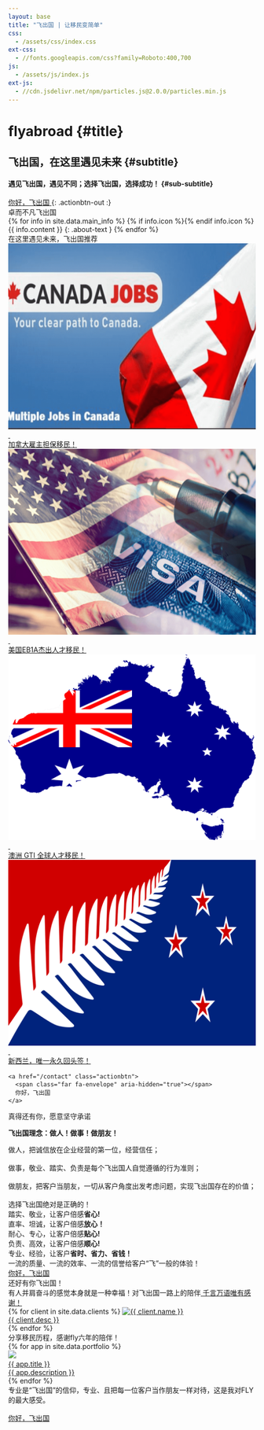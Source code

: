 ```yaml
---
layout: base
title: "飞出国 | 让移民变简单"
css:
  - /assets/css/index.css
ext-css:
  - //fonts.googleapis.com/css?family=Roboto:400,700
js:
  - /assets/js/index.js
ext-js:
  - //cdn.jsdelivr.net/npm/particles.js@2.0.0/particles.min.js
---
```


<div id="header" class="cut1" markdown="1">

<div id="header-inner" markdown="1">

# flyabroad {#title}

## 飞出国，在这里遇见未来 {#subtitle}

#### 遇见飞出国，遇见不同；选择飞出国，选择成功！ {#sub-subtitle}

<a href="/contact" class="actionbtn">
  <span class="far fa-envelope" aria-hidden="true"></span>
  你好，飞出国
</a>
{: .actionbtn-out :}

</div>

<div id="particles-js"></div>

</div>

<div id="main-sections">

<div class="cut-buffer"></div>

  <div id="aboutme-section-out" class="page-section grey-section cut2">
    <div id="aboutme-section">
      <div class="section-title">卓而不凡飞出国</div>
    <div id="aboutme-list" markdown="1">
  {% for info in site.data.main_info %}
  {% if info.icon %}<span class="about-icon fa-fw {{ info.icon }}" aria-hidden="true"></span>{% endif info.icon %}
  <span class="about-content">{{ info.content }}</span>
  {: .about-text }
  {% endfor %}
  </div>
    </div>
</div>

<div id="services-out" class="page-section cut1">
  <div id="services">
    <div class="section-title">在这里遇见未来，飞出国推荐</div>
    <div id="services-list">
      <div class="service">
        <a href="https://bbs.fcgvisa.com/tag/joboffer" target="_blank" ref="noopener">
          <img class="service-img" alt="加拿大雇主担保移民" src="/assets/img/flyabroad/ca_item.png" />
          <div>&nbsp;</div>
          <div class="service-text">加拿大雇主担保移民！</div>
        </a>
      </div>
      <div class="service">
        <a href="https://bbs.fcgvisa.com/c/usavisa/63" target="_blank" ref="noopener">
          <img class="service-img" alt="美国杰出人才移民" src="/assets/img/flyabroad/us_item.png" />
          <div>&nbsp;</div>
          <div class="service-text">美国EB1A杰出人才移民！</div>
        </a>
      </div>
      <div id="services-break"></div>
      <div class="service">
        <a href="https://bbs.fcgvisa.com/c/skillselect/gti/248" target="_blank" ref="noopener">
          <img class="service-img" alt="澳洲 GTI 全球人才移民" src="/assets/img/flyabroad/au_item.png" />
          <div>&nbsp;</div>
          <div class="service-text">澳洲 GTI 全球人才移民！</div>
        </a>
      </div>
      <div class="service">
        <a href="https://bbs.fcgvisa.com/c/nzvisa/13" target="_blank" ref="noopener">
          <img class="service-img" alt="新西兰留学及雇主担保移民" src="/assets/img/flyabroad/nz_item.png" />
          <div>&nbsp;</div>
          <div class="service-text">新西兰，唯一永久回头签！</div>
        </a>
      </div>
    </div>

    <a href="/contact" class="actionbtn">
      <span class="far fa-envelope" aria-hidden="true"></span>
      你好，飞出国
    </a>
  </div>
</div>

<div class="cut-buffer aboutus-buffer"></div>

<div id="aboutus-out" class="page-section grey-section cut2">
  <div id="aboutus">
    <div class="section-title">真得还有你，愿意坚守承诺</div>
    <div id="aboutus-text">
      <p><strong>飞出国理念：做人！做事！做朋友！</strong></p>
      做人，把诚信放在企业经营的第一位，经营信任；<br><br>
      做事，敬业、踏实、负责是每个飞出国人自觉遵循的行为准则；<br><br>
      做朋友，把客户当朋友，一切从客户角度出发考虑问题，实现飞出国存在的价值；<br><br>            
    </div>
  </div>
</div>

<div class="cut-buffer values-buffer"></div>

<div id="values-out" class="page-section cut2">
  <div id="values">
	  <div class="section-title">选择飞出国绝对是正确的！</div>
    <div id="values-text">
      踏实、敬业，让客户倍感<b>省心!</b> <br>   
      直率、坦诚，让客户倍感<b>放心！</b><br>
      耐心、专心，让客户倍感<b>贴心!</b> <br>
      负责、高效，让客户倍感<b>顺心!</b> <br>
      专业、经验，让客户<b>省时、省力、省钱！</b><br>
      一流的质量、一流的效率、一流的信誉给客户“飞”一般的体验！
    </div>
    <a href="/contact" class="actionbtn">
      你好，飞出国
    </a>
  </div>
</div>

<div id="clients-out" class="page-section cut1">
  <div id="clients">
    <div class="section-title">还好有你飞出国！</div>
    <div id="clients-subtitle">有人并肩奋斗的感觉本身就是一种幸福！对飞出国一路上的陪伴<a href="https://bbs.fcgvisa.com/c/meta/say/48" target="_blank" ref="noopener"> 千言万语唯有感谢！</a>
    </div>
    <div id="client-logos">
      {% for client in site.data.clients %}
        <a class="client-img" href="{{ client.url }}" title="{{ client.name }}" target="_blank" rel="noreferrer">
          <img alt="{{ client.name }}" src="/assets/img/logos/{{ client.img }}" />
          <div>{{ client.desc }}</div>
        </a>
      {% endfor %}
    </div>
  </div>
</div>

<div class="cut-buffer portfolio-buffer"></div>

<div id="portfolio-out" class="page-section grey-section">
  <div id="portfolio">
    <div class="section-title">
      分享移民历程，感谢fly六年的陪伴！
    </div>
    <div id="shinyapps-big">
      {% for app in site.data.portfolio %}
	    <div class="shinyapp">
          <a class="applink" href="{{ app.url }}" target="_blank" rel="noopener">
            <img class="appimg" src="/assets/img/screenshots/{{ app.img }}" />
            <div class="apptitle">{{ app.title }}</div>
            <div class="appdesc">{{ app.description }}</div>
          </a>
        </div>
	  {% endfor %}
    </div>
  </div>
</div>

<div id="cta-out" class="page-section">
  <div id="cta">
    <div class="section-title">专业是“飞出国”的信仰，专业、且把每一位客户当作朋友一样对待，这是我对FLY的最大感受。</div><br/>
  </div>
  <a href="/contact" class="actionbtn">
    <span class="far fa-envelope" aria-hidden="true"></span>
    你好，飞出国
  </a>
</div>

</div>

